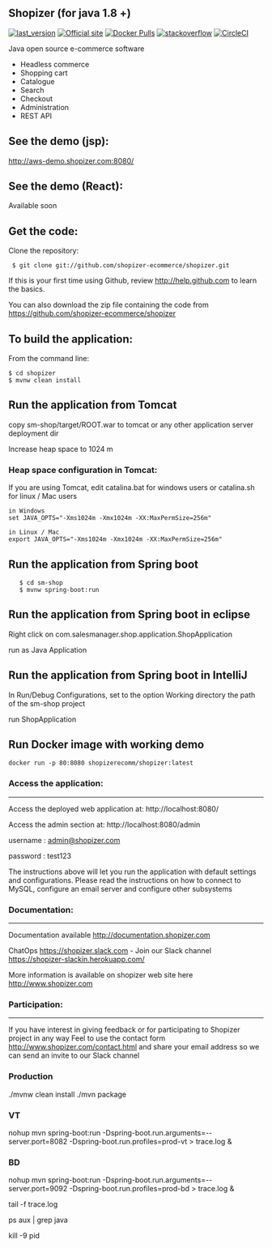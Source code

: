 Shopizer (for java 1.8 +)
-------------------

[![last_version](https://img.shields.io/badge/last_version-v2.17.0-blue.svg?style=flat)](https://github.com/shopizer-ecommerce/shopizer/tree/2.17.0)
[![Official site](https://img.shields.io/website-up-down-green-red/https/shields.io.svg?label=official%20site)](http://www.shopizer.com/)
[![Docker Pulls](https://img.shields.io/docker/pulls/shopizerecomm/shopizer.svg)](https://hub.docker.com/r/shopizerecomm/shopizer)
[![stackoverflow](https://img.shields.io/badge/shopizer-stackoverflow-orange.svg?style=flat)](http://stackoverflow.com/questions/tagged/shopizer)
[![CircleCI](https://circleci.com/gh/shopizer-ecommerce/shopizer.svg?style=svg)](https://circleci.com/gh/shopizer-ecommerce/shopizer)


Java open source e-commerce software

- Headless commerce
- Shopping cart
- Catalogue
- Search
- Checkout
- Administration
- REST API

See the demo (jsp):
-------------------
http://aws-demo.shopizer.com:8080/

See the demo (React):
-------------------
Available soon


Get the code:
-------------------
Clone the repository:
     
	 $ git clone git://github.com/shopizer-ecommerce/shopizer.git

If this is your first time using Github, review http://help.github.com to learn the basics.

You can also download the zip file containing the code from https://github.com/shopizer-ecommerce/shopizer 

To build the application:
-------------------	
From the command line:

	$ cd shopizer
	$ mvnw clean install
	

Run the application from Tomcat 
-------------------
copy sm-shop/target/ROOT.war to tomcat or any other application server deployment dir

Increase heap space to 1024 m

### Heap space configuration in Tomcat:


If you are using Tomcat, edit catalina.bat for windows users or catalina.sh for linux / Mac users

	in Windows
	set JAVA_OPTS="-Xms1024m -Xmx1024m -XX:MaxPermSize=256m" 
	
	in Linux / Mac
	export JAVA_OPTS="-Xms1024m -Xmx1024m -XX:MaxPermSize=256m" 

Run the application from Spring boot 
-------------------

       $ cd sm-shop
       $ mvnw spring-boot:run

Run the application from Spring boot in eclipse
-------------------

Right click on com.salesmanager.shop.application.ShopApplication

run as Java Application

Run the application from Spring boot in IntelliJ
-------------------

In Run/Debug Configurations, set to the option Working directory the path of the sm-shop project

run ShopApplication

Run Docker image with working demo
-------------------

	docker run -p 80:8080 shopizerecomm/shopizer:latest


### Access the application:
-------------------

Access the deployed web application at: http://localhost:8080/

Access the admin section at: http://localhost:8080/admin

username : admin@shopizer.com

password : test123

The instructions above will let you run the application with default settings and configurations.
Please read the instructions on how to connect to MySQL, configure an email server and configure other subsystems


### Documentation:
-------------------

Documentation available <http://documentation.shopizer.com>

ChatOps <https://shopizer.slack.com>  - Join our Slack channel https://shopizer-slackin.herokuapp.com/

More information is available on shopizer web site here <http://www.shopizer.com>

### Participation:
-------------------

If you have interest in giving feedback or for participating to Shopizer project in any way
Feel to use the contact form <http://www.shopizer.com/contact.html> and share your email address
so we can send an invite to our Slack channel


### Production
./mvnw clean install
./mvn package

### VT
nohup mvn spring-boot:run -Dspring-boot.run.arguments=--server.port=8082 -Dspring-boot.run.profiles=prod-vt > trace.log &

### BD
nohup mvn spring-boot:run -Dspring-boot.run.arguments=--server.port=9092 -Dspring-boot.run.profiles=prod-bd > trace.log &


tail -f trace.log

ps aux | grep java

kill -9 pid

